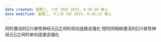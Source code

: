 ```yaml
---
date created: 星期二, 八月 29日 2023, 8:36:20 晚上
date modified: 星期二, 十二月 5日 2023, 6:26:22 晚上
---
```

同时激活的[[兴奋性神经元]]之间的双向连接会强化
短时间相继激活的[[兴奋性神经元]]之间的单向连接会强化